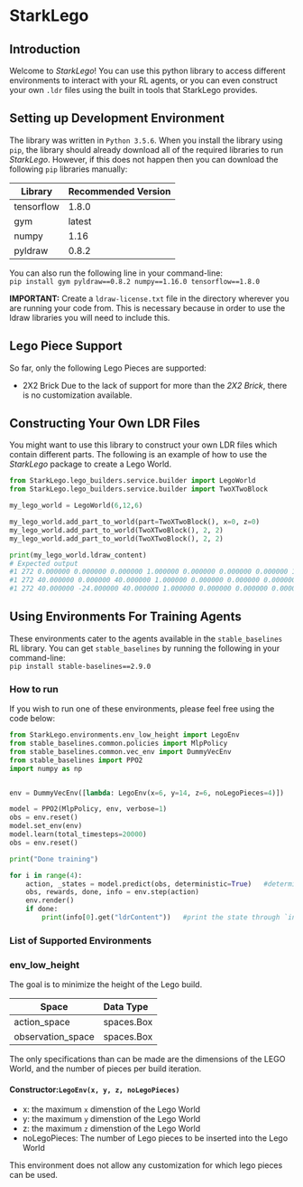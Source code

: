 # StarkLego

## Introduction
Welcome to *StarkLego*! You can use this python library to access different environments to interact with your RL agents, or you can even
construct your own `.ldr` files using the built in tools that StarkLego provides.

## Setting up Development Environment 
The library was written in `Python 3.5.6`. When you install the library using `pip`, the library should already download 
all of the required libraries to run *StarkLego*. However, if this does not happen then you can download the following `pip` libraries manually:

| Library | Recommended Version |
|----|:----|
| tensorflow | 1.8.0 |
| gym | latest |
| numpy | 1.16 |
| pyldraw | 0.8.2 |

You can also run the following line in your command-line:<br/>
`pip install gym pyldraw==0.8.2 numpy==1.16.0 tensorflow==1.8.0`

__IMPORTANT:__ Create a `ldraw-license.txt` file in the directory wherever you are running your code from. This is necessary because in order to use the ldraw libraries you will need to include this.

## Lego Piece Support
So far, only the following Lego Pieces are supported:
- 2X2 Brick
Due to the lack of support for more than the *2X2 Brick*, there is no customization available.

## Constructing Your Own LDR Files
You might want to use this library to construct your own LDR files which contain different parts. 
The following is an example of how to use the *StarkLego* package to create a Lego World.

```python
from StarkLego.lego_builders.service.builder import LegoWorld
from StarkLego.lego_builders.service.builder import TwoXTwoBlock

my_lego_world = LegoWorld(6,12,6)

my_lego_world.add_part_to_world(part=TwoXTwoBlock(), x=0, z=0)
my_lego_world.add_part_to_world(TwoXTwoBlock(), 2, 2)
my_lego_world.add_part_to_world(TwoXTwoBlock(), 2, 2)

print(my_lego_world.ldraw_content)
# Expected output 
#1 272 0.000000 0.000000 0.000000 1.000000 0.000000 0.000000 0.000000 1.000000 0.000000 0.000000 0.000000 1.000000 3003.DAT
#1 272 40.000000 0.000000 40.000000 1.000000 0.000000 0.000000 0.000000 1.000000 0.000000 0.000000 0.000000 1.000000 3003.DAT
#1 272 40.000000 -24.000000 40.000000 1.000000 0.000000 0.000000 0.000000 1.000000 0.000000 0.000000 0.000000 1.000000 3003.DAT

```
## Using Environments For Training Agents

These environments cater to the agents available in the `stable_baselines` RL library. 
You can get `stable_baselines` by running the following in your command-line: <br/>
`pip install stable-baselines==2.9.0`

### How to run
If you wish to run one of these environments, please feel free using the code below:

```python
from StarkLego.environments.env_low_height import LegoEnv
from stable_baselines.common.policies import MlpPolicy
from stable_baselines.common.vec_env import DummyVecEnv
from stable_baselines import PPO2
import numpy as np


env = DummyVecEnv([lambda: LegoEnv(x=6, y=14, z=6, noLegoPieces=4)])

model = PPO2(MlpPolicy, env, verbose=1)
obs = env.reset()
model.set_env(env)
model.learn(total_timesteps=20000)
obs = env.reset()

print("Done training")

for i in range(4):
    action, _states = model.predict(obs, deterministic=True)   #determinstic is `False` by default
    obs, rewards, done, info = env.step(action)
    env.render()
    if done:
        print(info[0].get("ldrContent"))   #print the state through `info` due to environment resetting

```
### List of Supported Environments
### env_low_height
The goal is to minimize the height of the Lego build. 

| Space | Data Type |
|----|:----|
| action_space | spaces.Box |
| observation_space | spaces.Box |


The only specifications than can be made are the dimensions of the LEGO World, and the number of pieces per build iteration.
#### Constructor:`LegoEnv(x, y, z, noLegoPieces)`
- x: the maximum `x` dimenstion of the Lego World
- y: the maximum `y` dimenstion of the Lego World
- z: the maximum `z` dimenstion of the Lego World
- noLegoPieces: The number of Lego pieces to be inserted into the Lego World

This environment does not allow any customization for which
lego pieces can be used. 


